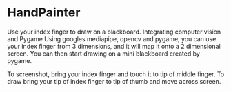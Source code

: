 # HandPainter
Use your index finger to draw on a blackboard. Integrating computer vision and Pygame
Using googles mediapipe, opencv and pygame, you can use your index finger from 3 dimensions, and it will map it onto a 2 dimensional screen. You can then start drawing on a mini blackboard created by pygame. 

To screenshot, bring your index finger and touch it to tip of middle finger. To draw bring your tip of index finger to tip of thumb and move across screen.

